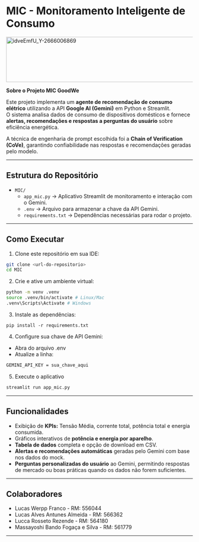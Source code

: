 # MIC - Monitoramento Inteligente de Consumo

<img width="820" height="122" alt="idveEmfU_Y-2666006869" src="https://github.com/user-attachments/assets/82e8f14e-74f2-4a38-b28a-44959f0823cd" />

**Sobre o Projeto MIC GoodWe**

Este projeto implementa um **agente de recomendação de consumo elétrico** utilizando a API **Google AI (Gemini)** em Python e Streamlit.  
O sistema analisa dados de consumo de dispositivos domésticos e fornece **alertas, recomendações e respostas a perguntas do usuário** sobre eficiência energética.  

A técnica de engenharia de prompt escolhida foi a **Chain of Verification (CoVe)**, garantindo confiabilidade nas respostas e recomendações geradas pelo modelo.

---

## Estrutura do Repositório

- `MIC/`  
  - `app_mic.py` → Aplicativo Streamlit de monitoramento e interação com o Gemini.  
  - `.env` → Arquivo para armazenar a chave da API Gemini.  
  - `requirements.txt` → Dependências necessárias para rodar o projeto.  

---

## Como Executar

1. Clone este repositório em sua IDE:
```bash
git clone <url-do-repositorio>
cd MIC
```
2. Crie e ative um ambiente virtual:
```bash
python -m venv .venv
source .venv/bin/activate # Linux/Mac
.venv\Scripts\Activate # Windows
```
3. Instale as dependências:
```
pip install -r requirements.txt
```
4. Configure sua chave de API Gemini:
- Abra do arquivo .env
- Atualize a linha:
```bash
GEMINI_API_KEY = sua_chave_aqui
```
5. Execute o aplicativo
```bash
streamlit run app_mic.py
```

---

## Funcionalidades
- Exibição de **KPIs:** Tensão Média, corrente total, potência total e energia consumida.
- Gráficos interativos de **potência e energia por aparelho**.
- **Tabela de dados** completa e opção de download em CSV.
- **Alertas e recomendações automáticas** geradas pelo Gemini com base nos dados do mock.
- **Perguntas personalizadas do usuário** ao Gemini, permitindo respostas de mercado ou boas práticas quando os dados não forem suficientes.

---

## Colaboradores
- Lucas Werpp Franco - RM: 556044
- Lucas Alves Antunes Almeida - RM: 566362
- Lucca Rosseto Rezende - RM: 564180
- Massayoshi Bando Fogaça e Silva - RM: 561779

---
